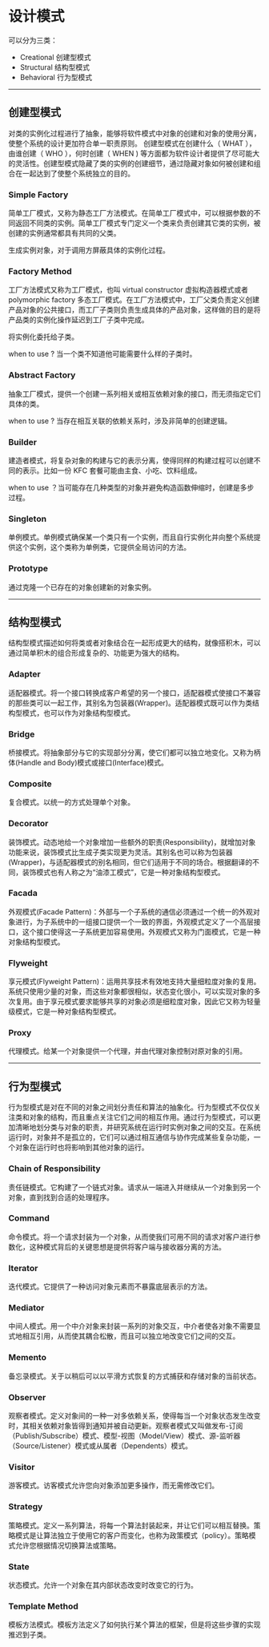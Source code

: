 # 设计模式

可以分为三类：
- Creational 创建型模式
- Structural 结构型模式
- Behavioral 行为型模式

----
## 创建型模式
对类的实例化过程进行了抽象，能够将软件模式中对象的创建和对象的使用分离，使整个系统的设计更加符合单一职责原则。
创建型模式在创建什么（ WHAT ），由谁创建（ WHO ），何时创建（ WHEN ) 等方面都为软件设计者提供了尽可能大的灵活性。创建型模式隐藏了类的实例的创建细节，通过隐藏对象如何被创建和组合在一起达到了使整个系统独立的目的。

### Simple Factory
简单工厂模式，又称为静态工厂方法模式。在简单工厂模式中，可以根据参数的不同返回不同类的实例。简单工厂模式专门定义一个类来负责创建其它类的实例，被创建的实例通常都具有共同的父类。

生成实例对象，对于调用方屏蔽具体的实例化过程。

### Factory Method
工厂方法模式又称为工厂模式，也叫 virtual constructor 虚拟构造器模式或者 polymorphic factory 多态工厂模式。在工厂方法模式中，工厂父类负责定义创建产品对象的公共接口，而工厂子类则负责生成具体的产品对象，这样做的目的是将产品类的实例化操作延迟到工厂子类中完成。

将实例化委托给子类。

when to use ? 当一个类不知道他可能需要什么样的子类时。

### Abstract Factory
抽象工厂模式，提供一个创建一系列相关或相互依赖对象的接口，而无须指定它们具体的类。

when to use ? 当存在相互关联的依赖关系时，涉及非简单的创建逻辑。

### Builder
建造者模式，将复杂对象的构建与它的表示分离，使得同样的构建过程可以创建不同的表示。比如一份 KFC 套餐可能由主食、小吃、饮料组成。

when to use ？当可能存在几种类型的对象并避免构造函数伸缩时，创建是多步过程。

### Singleton
单例模式。单例模式确保某一个类只有一个实例，而且自行实例化并向整个系统提供这个实例，这个类称为单例类，它提供全局访问的方法。

### Prototype
通过克隆一个已存在的对象创建新的对象实例。

----
## 结构型模式
结构型模式描述如何将类或者对象结合在一起形成更大的结构，就像搭积木，可以通过简单积木的组合形成复杂的、功能更为强大的结构。

### Adapter
适配器模式。将一个接口转换成客户希望的另一个接口，适配器模式使接口不兼容的那些类可以一起工作，其别名为包装器(Wrapper)。适配器模式既可以作为类结构型模式，也可以作为对象结构型模式。

### Bridge
桥接模式。将抽象部分与它的实现部分分离，使它们都可以独立地变化。又称为柄体(Handle and Body)模式或接口(Interface)模式。

### Composite
复合模式。以统一的方式处理单个对象。

### Decorator
装饰模式。动态地给一个对象增加一些额外的职责(Responsibility)，就增加对象功能来说，装饰模式比生成子类实现更为灵活。其别名也可以称为包装器(Wrapper)，与适配器模式的别名相同，但它们适用于不同的场合。根据翻译的不同，装饰模式也有人称之为“油漆工模式”，它是一种对象结构型模式。

### Facada
外观模式(Facade Pattern)：外部与一个子系统的通信必须通过一个统一的外观对象进行，为子系统中的一组接口提供一个一致的界面，外观模式定义了一个高层接口，这个接口使得这一子系统更加容易使用。外观模式又称为门面模式，它是一种对象结构型模式。

### Flyweight
享元模式(Flyweight Pattern)：运用共享技术有效地支持大量细粒度对象的复用。系统只使用少量的对象，而这些对象都很相似，状态变化很小，可以实现对象的多次复用。由于享元模式要求能够共享的对象必须是细粒度对象，因此它又称为轻量级模式，它是一种对象结构型模式。

### Proxy
代理模式。给某一个对象提供一个代理，并由代理对象控制对原对象的引用。

----
## 行为型模式
行为型模式是对在不同的对象之间划分责任和算法的抽象化。行为型模式不仅仅关注类和对象的结构，而且重点关注它们之间的相互作用。通过行为型模式，可以更加清晰地划分类与对象的职责，并研究系统在运行时实例对象之间的交互。在系统运行时，对象并不是孤立的，它们可以通过相互通信与协作完成某些复杂功能，一个对象在运行时也将影响到其他对象的运行。

### Chain of Responsibility
责任链模式。它构建了一个链式对象。请求从一端进入并继续从一个对象到另一个对象，直到找到合适的处理程序。

### Command
命令模式。将一个请求封装为一个对象，从而使我们可用不同的请求对客户进行参数化，这种模式背后的关键思想是提供将客户端与接收器分离的方法。

### Iterator
迭代模式。它提供了一种访问对象元素而不暴露底层表示的方法。

### Mediator
中间人模式。用一个中介对象来封装一系列的对象交互，中介者使各对象不需要显式地相互引用，从而使其耦合松散，而且可以独立地改变它们之间的交互。

### Memento
备忘录模式。关于以稍后可以以平滑方式恢复的方式捕获和存储对象的当前状态。

### Observer
观察者模式。定义对象间的一种一对多依赖关系，使得每当一个对象状态发生改变时，其相关依赖对象皆得到通知并被自动更新。观察者模式又叫做发布-订阅（Publish/Subscribe）模式、模型-视图（Model/View）模式、源-监听器（Source/Listener）模式或从属者（Dependents）模式。

### Visitor
游客模式。访客模式允许您向对象添加更多操作，而无需修改它们。

### Strategy
策略模式。定义一系列算法，将每一个算法封装起来，并让它们可以相互替换。策略模式是让算法独立于使用它的客户而变化，也称为政策模式（policy）。策略模式允许您根据情况切换算法或策略。

### State
状态模式。允许一个对象在其内部状态改变时改变它的行为。

### Template Method
模板方法模式。模板方法定义了如何执行某个算法的框架，但是将这些步骤的实现推迟到子类。